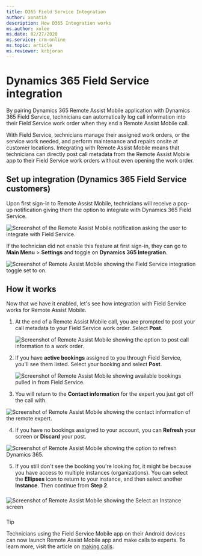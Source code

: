 ```yaml
---
title: D365 Field Service Integration
author: xonatia
description: How D365 Integration works
ms.author: xolee
ms.date: 02/27/2020
ms.service: crm-online
ms.topic: article
ms.reviewer: krbjoran
---
```

# Dynamics 365 Field Service integration

By pairing Dynamics 365 Remote Assist Mobile application with Dynamics 365 Field Service, technicians can automatically log call information into their Field Service work order when they end a Remote Assist Mobile call.

With Field Service, technicians manage their assigned work orders, or the service work needed, and perform maintenance and repairs onsite at customer locations. Integrating with Remote Assist Mobile means that technicians can directly post call metadata from the Remote Assist Mobile app to their Field Service work orders without even opening the work order.

## Set up integration (Dynamics 365 Field Service customers)

Upon first sign-in to Remote Assist Mobile, technicians will receive a pop-up notification giving them the option to integrate with Dynamics 365 Field Service.

![Screenshot of the Remote Assist Mobile notification asking the user to integrate with Field Service.](./media/enablefs.png "Enable Field Service")

If the technician did not enable this feature at first sign-in, they can go to **Main Menu** > **Settings** and toggle on **Dynamics 365 Integration**.

![Screenshot of Remote Assist Mobile showing the Field Service integration toggle set to on.](./media/fs_settings.png "Settings")


## How it works

Now that we have it enabled, let's see how integration with Field Service works for Remote Assist Mobile.

1.	At the end of a Remote Assist Mobile call, you are prompted to post your call metadata to your Field Service work order. Select **Post**.

    ![Screenshot of Remote Assist Mobile showing the option to post call information to a work order.](./media/fs_1.png "End Call")

2.	If you have **active bookings** assigned to you through Field Service, you'll see them listed. Select your booking and select **Post**.

    ![Screenshot of Remote Assist Mobile showing available bookings pulled in from Field Service.](./media/selectbooking.png "Select Booking")

3.	You will return to the **Contact information** for the expert you just got off the call with.

![Screenshot of Remote Assist Mobile showing the contact information of the remote expert.](./media/fs_5.png "Booking")

4.	If you have no bookings assigned to your account, you can **Refresh** your screen or **Discard** your post.

![Screenshot of Remote Assist Mobile showing the option to refresh Dynamics 365.](./media/fs_6.png "No Bookings")

5.	If you still don't see the booking you're looking for, it might be because you have access to multiple instances (organizations). You can select the **Ellipses** icon to return to your instance, and then select another **Instance**. Then continue from **Step 2**.
###
![Screenshot of Remote Assist Mobile showing the Select an Instance screen](./media/Instance.png "Select Instance")
### 

> [!TIP]
> Technicians using the Field Service Mobile app on their Android devices can now launch Remote Assist Mobile app and make calls to experts. To learn more, visit the article on [making calls](making-calls.md). 
